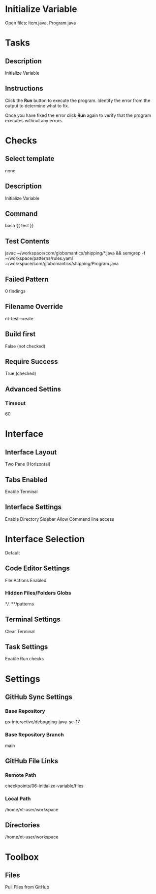 # Initialize Variable
Open files:
Item.java, Program.java

# Tasks
## Description
Initialize Variable
## Instructions
Click the **Run** button to execute the program. Identify the error from the output to determine what to fix. 

Once you have fixed the error click **Run** again to verify that the program executes without any errors.

# Checks
## Select template
none
## Description
Initialize Variable
## Command
bash {{ test }}
## Test Contents
javac ~/workspace/com/globomantics/shipping/*.java && semgrep -f ~/workspace/patterns/rules.yaml ~/workspace/com/globomantics/shipping/Program.java
## Failed Pattern
0 findings
## Filename Override
nt-test-create
## Build first
False (not checked)
## Require Success
True (checked)
## Advanced Settins
### Timeout
60

# Interface
## Interface Layout
Two Pane (Horizontal)
## Tabs Enabled
Enable Terminal
## Interface Settings
Enable Directory Sidebar
Allow Command line access
# Interface Selection
Default
## Code Editor Settings
File Actions Enabled
### Hidden Files/Folders Globs
**/.*
**/patterns
## Terminal Settings
Clear Terminal
## Task Settings
Enable Run checks

# Settings
## GitHub Sync Settings
### Base Repository
ps-interactive/debugging-java-se-17
### Base Repository Branch
main
## GitHub File Links
### Remote Path
checkpoints/06-initialize-variable/files
### Local Path
/home/nt-user/workspace
## Directories
/home/nt-user/workspace

# Toolbox
## Files
Pull Files from GitHub


